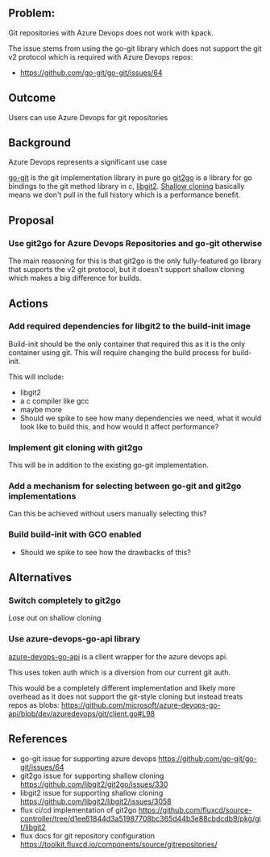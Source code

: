 ## Problem:
Git repositories with Azure Devops does not work with kpack.

The issue stems from using the go-git library which does not support the git v2 protocol which is required with Azure Devops repos:
- https://github.com/go-git/go-git/issues/64

## Outcome
Users can use Azure Devops for git repositories

## Background

Azure Devops represents a significant use case

[go-git](https://github.com/go-git/go-git) is the git implementation library in pure go
[git2go](https://github.com/libgit2/git2go) is a library for go bindings to the git method library in c, [libgit2](https://libgit2.org/).
[Shallow cloning](https://git-scm.com/docs/git-clone#Documentation/git-clone.txt---depthltdepthgt) basically means we don't pull in the full history which is a performance benefit.

## Proposal

### Use git2go for Azure Devops Repositories and go-git otherwise

The main reasoning for this is that git2go is the only fully-featured go library that supports the v2 git protocol, but it doesn't support shallow cloning which makes a big difference for builds.

## Actions

### Add required dependencies for libgit2 to the build-init image

Build-init should be the only container that required this as it is the only container using git. This will require changing the build process for build-init.

This will include:
- libgit2
- a c compiler like gcc
- maybe more
- Should we spike to see how many dependencies we need, what it would look like to build this, and how would it affect performance?

### Implement git cloning with git2go

This will be in addition to the existing go-git implementation.

### Add a mechanism for selecting between go-git and git2go implementations

Can this be achieved without users manually selecting this?

### Build build-init with GCO enabled

- Should we spike to see how the drawbacks of this?

## Alternatives

### Switch completely to git2go

Lose out on shallow cloning

### Use azure-devops-go-api library

[azure-devops-go-api](https://github.com/microsoft/azure-devops-go-api) is a client wrapper for the azure devops api.

This uses token auth which is a diversion from our current git auth.

This would be a completely different implementation and likely more overhead as it does not support the git-style cloning but instead treats repos as blobs:
https://github.com/microsoft/azure-devops-go-api/blob/dev/azuredevops/git/client.go#L98

## References

- go-git issue for supporting azure devops https://github.com/go-git/go-git/issues/64
- git2go issue for supporting shallow cloning https://github.com/libgit2/git2go/issues/330
- libgit2 issue for supporting shallow cloning https://github.com/libgit2/libgit2/issues/3058
- flux ci/cd implementation of git2go https://github.com/fluxcd/source-controller/tree/d1ee61844d3a51987708bc365d44b3e88cbdcdb9/pkg/git/libgit2
- flux docs for git repository configuration https://toolkit.fluxcd.io/components/source/gitrepositories/
